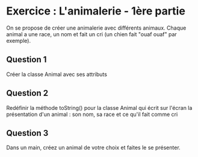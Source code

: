 # Exercice : L'animalerie - 1ère partie

On se propose de créer une animalerie avec différents animaux.
Chaque animal a une race, un nom et fait un cri (un chien fait "ouaf ouaf" par exemple).

## Question 1

Créer la classe Animal avec ses attributs

## Question 2

Redéfinir la méthode toString() pour la classe Animal qui écrit sur l'écran la présentation d'un animal : son nom, sa race et ce qu'il fait comme cri

## Question 3

Dans un main, créez un animal de votre choix et faites le se présenter.
